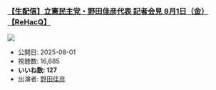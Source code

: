 ### [【生配信】立憲民主党・野田佳彦代表 記者会見 8月1日（金）【ReHacQ】](https://www.youtube.com/watch?v=Jt4GQsWhC4E)
[![](https://img.youtube.com/vi/Jt4GQsWhC4E/sddefault.jpg)](https://www.youtube.com/watch?v=Jt4GQsWhC4E)
-   公開日: 2025-08-01
-   視聴数: 16,685
-   **いいね数: 127**
-   出演者: [野田佳彦](/rehacq_fan/people/野田佳彦 "wikilink")
